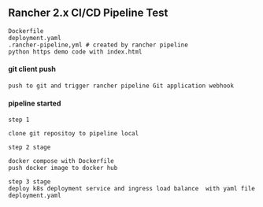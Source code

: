 ## Rancher 2.x CI/CD Pipeline Test

    Dockerfile
    deployment.yaml
    .rancher-pipeline,yml # created by rancher pipeline
    python https demo code with index.html
    
#### git client push    
    push to git and trigger rancher pipeline Git application webhook
    
#### pipeline started 
    
    step 1
    
    clone git repositoy to pipeline local
    
    step 2 stage
    
    docker compose with Dockerfile
    push docker image to docker hub
    
    step 3 stage
    deploy k8s deployment service and ingress load balance  with yaml file deployment.yaml
    

    
    